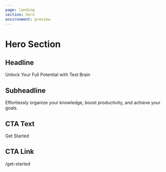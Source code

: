 ```yaml
---
page: landing
section: hero
environment: preview
---
```

# Hero Section

## Headline
Unlock Your Full Potential with Test Brain

## Subheadline
Effortlessly organize your knowledge, boost productivity, and achieve your goals.

## CTA Text
Get Started

## CTA Link
/get-started
